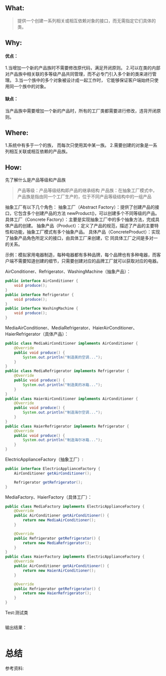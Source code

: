 

## What:

>提供一个创建一系列相关或相互依赖对象的接口，而无需指定它们具体的类。


## Why:
#### 优点：
1.当增加一个新的产品族时不需要修改原代码，满足开闭原则。
2.可以在类的内部对产品族中相关联的多等级产品共同管理，而不必专门引入多个新的类来进行管理。
3.当一个族中的多个对象被设计成一起工作时， 它能够保证客户端始终只使用同一个族中的对象。

#### 缺点：
当产品族中需要增加一个新的产品时，所有的工厂类都需要进行修改，违背开闭原则。

## Where:
1.系统中有多于一个的族， 而每次只使用其中某一族。
2.需要创建的对象是一系列相互关联或相互依赖的产品族。

## How:

先了解什么是产品等级和产品族
>产品等级：产品等级结构即产品的继承结构
产品族：在抽象工厂模式中，产品族是指由同一个工厂生产的，位于不同产品等级结构中的一组产品


抽象工厂有以下几个角色：
抽象工厂（Abstract Factory）：提供了创建产品的接口，它包含多个创建产品的方法 newProduct()，可以创建多个不同等级的产品。
具体工厂（Concrete Factory）：主要是实现抽象工厂中的多个抽象方法，完成具体产品的创建。
抽象产品（Product）：定义了产品的规范，描述了产品的主要特性和功能，抽象工厂模式有多个抽象产品。
具体产品（ConcreteProduct）：实现了抽象产品角色所定义的接口，由具体工厂来创建，它 同具体工厂之间是多对一的关系。

示例：模拟家用电器制造，每种电器都有多种品牌，每个品牌也有多种电器，而客户端不需要知道创建的细节，只需要创建对应的品牌工厂就可以获取对应的电器。


AirConditioner、Refrigerator、WashingMachine（抽象产品）：
```java
public interface AirConditioner {
    void produce();
}
public interface Refrigerator {
    void produce();
}
public interface WashingMachine {
    void produce();
}
```
MediaAirConditioner、MediaRefrigerator、HaierAirConditioner、HaierRefrigerator（具体产品）：
```java
public class MediaAirConditioner implements AirConditioner {
    @Override
    public void produce() {
        System.out.println("制造美的空调...");
    }
}
public class MediaRefrigerator implements Refrigerator {
    @Override
    public void produce() {
        System.out.println("制造美的冰箱...");
    }
}
public class HaierAirConditioner implements AirConditioner {
    @Override
    public void produce() {
        System.out.println("制造海尔空调...");
    }
}
public class HaierRefrigerator implements Refrigerator {
    @Override
    public void produce() {
        System.out.println("制造海尔冰箱...");
    }
}
```
ElectricApplianceFactory（抽象工厂）:
```java
public interface ElectricApplianceFactory {
    AirConditioner getAirConditioner();

    Refrigerator getRefrigerator();
}
```
MediaFactory、HaierFactory（具体工厂）：
```java
public class MediaFactory implements ElectricApplianceFactory {
    @Override
    public AirConditioner getAirConditioner() {
        return new MediaAirConditioner();
    }

    @Override
    public Refrigerator getRefrigerator() {
        return new MediaRefrigerator();
    }
}
public class HaierFactory implements ElectricApplianceFactory {
    @Override
    public AirConditioner getAirConditioner() {
        return new HaierAirConditioner();
    }

    @Override
    public Refrigerator getRefrigerator() {
        return new HaierRefrigerator();
    }
}
```




Test:测试类
```java

```
输出结果：
```java

```


# 总结</a>

参考资料:
